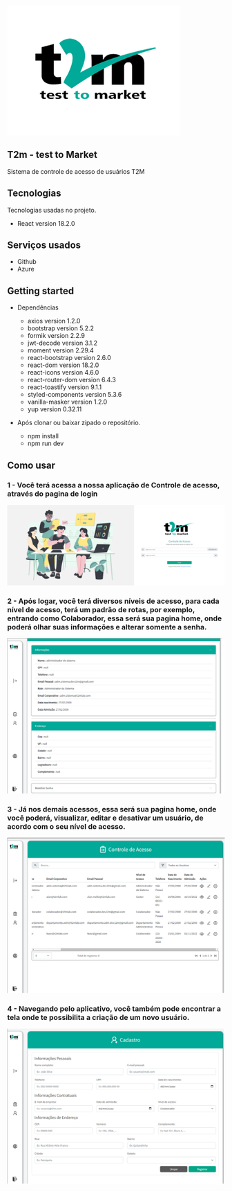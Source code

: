 ![Logo of the project](https://github.com/pachecosamuel/Front-AuthAPI/blob/main/src/assets/readme/perfil%20t2m.png)
## T2m - test to Market
Sistema de controle de acesso de usuários T2M

## Tecnologias

Tecnologias usadas no projeto.

* React version 18.2.0

## Serviços usados

* Github
* Azure

## Getting started

* Dependências
  - axios version 1.2.0
  - bootstrap version 5.2.2
  - formik version 2.2.9
  - jwt-decode version 3.1.2
  - moment version 2.29.4
  - react-bootstrap version 2.6.0
  - react-dom version 18.2.0
  - react-icons version 4.6.0
  - react-router-dom version 6.4.3
  - react-toastify version 9.1.1
  - styled-components version 5.3.6
  - vanilla-masker version 1.2.0
  - yup version 0.32.11
  
* Após clonar ou baixar zipado o repositório.
   - npm install
   - npm run dev

## Como usar

### 1 - Você terá acessa a nossa aplicação de Controle de acesso, através do pagina de login

![img1](https://github.com/pachecosamuel/Front-AuthAPI/blob/main/src/assets/readme/loginreadme.png)

### 2 - Após logar, você terá diversos níveis de acesso, para cada nível de acesso, terá um padrão de rotas, por exemplo, entrando como Colaborador, essa será sua pagina home, onde poderá olhar suas informações e alterar somente a senha.
![img2](https://github.com/pachecosamuel/Front-AuthAPI/blob/main/src/assets/readme/homecolaborador.png)

### 3 - Já nos demais acessos, essa será sua pagina home, onde você poderá, visualizar, editar e desativar um usuário, de acordo com o seu nível de acesso.
![img3](https://github.com/pachecosamuel/Front-AuthAPI/blob/main/src/assets/readme/homegestores.png)

### 4 - Navegando pelo aplicativo, você também pode encontrar a tela onde te possibilita a criação de um novo usuário.
![img4](https://github.com/pachecosamuel/Front-AuthAPI/blob/main/src/assets/readme/registrarusuarioreadme.png)


